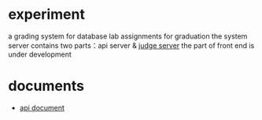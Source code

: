 # experiment

a grading system for database lab assignments for graduation the system server contains two parts：api server &  [judge server](https://github.com/Kurizcan/experiment-judge-server) 
the part of front end is under development

# documents

- [api document](https://documenter.getpostman.com/view/4078231/SzYbzJ8F)

